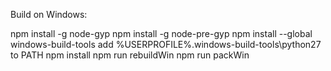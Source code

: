 Build on Windows:

npm install -g node-gyp
npm install -g node-pre-gyp
npm install --global windows-build-tools
add %USERPROFILE%\.windows-build-tools\python27 to PATH
npm install
npm run rebuildWin
npm run packWin
